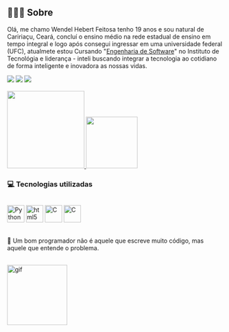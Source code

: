 ## 👨🏾‍💻 Sobre
Olá, me chamo Wendel Hebert Feitosa tenho 19 anos e sou natural de Caririaçu, Ceará, concluí o ensino médio na rede estadual de ensino em tempo integral e logo após consegui ingressar em uma universidade federal (UFC), atualmete estou Cursando "[Engenharia de Software](https://www.sydle.com/br/blog/engenheiro-de-software-5fd3c53d725a6426833ae0eb)" no Instituto de Tecnológia e liderança - inteli buscando integrar a tecnologia ao cotidiano de forma inteligente e inovadora as nossas vidas. 
</br>

<div>
  <a href="https://instagram.com/wendelhebert_" target="_blank"><img src="https://img.shields.io/badge/Instagram-E4405F?style=for-the-badge&logo=instagram&logoColor=white"></a>
  <a href="https://www.linkedin.com/in/wendel-feitosa-975bb1346"><img src="https://img.shields.io/badge/LinkedIn-0077B5?style=for-the-badge&logo=linkedin&logoColor=white" target="_blank"></a>
  <a href="mailto:wendel.feitosa@sou.inteli.edu.br"><img src="https://img.shields.io/badge/Gmail-D14836?style=for-the-badge&logo=gmail&logoColor=white"></a>
</div></br>
      
<div>
  <a href="https://github.com/Wendel-Hebert">
    <img height="180em" src="https://github-readme-stats.vercel.app/api?username=Wendel-Hebert&show_icons=true&theme=midnight-purple">
    <img height="120em" src="https://github-readme-stats.vercel.app/api/top-langs/?username=Wendel-Hebert&layout=compact&langs_count=16&theme=midnight-purple">
  </a>
</div>

### 💻 Tecnologias utilizadas
<div style="display: inline_block"><br>
    <img aling="center" alt="Python" heinght="30" width="40" src="https://cdn.jsdelivr.net/gh/devicons/devicon@latest/icons/python/python-original.svg">
    <img aling="center" alt="html5" heinght="30" width="40" src="https://cdn.jsdelivr.net/gh/devicons/devicon@latest/icons/html5/html5-original.svg">
    <img aling="center" alt="C" heinght="30" width="40" src="https://cdn.jsdelivr.net/gh/devicons/devicon@latest/icons/c/c-original.svg">
    <img aling="center" alt="C" heinght="30" width="40" src="https://cdn.jsdelivr.net/gh/devicons/devicon@latest/icons/javascript/javascript-original.svg">
</div></br>

💭 Um bom programador não é aquele que escreve muito código, mas aquele que entende o problema.
</br></br>

 <img aling="rigth" alt="gif" heinght="100" width="140" src="https://cdn.discordapp.com/attachments/1124774864004325408/1329312906856366111/ezgif.com-animated-gif-maker_1.gif?ex=6789e29e&is=6788911e&hm=79c7bcf4d8e0823e535f1e825e8783478e58bde1621ba825598dba1214e4a00b&">

